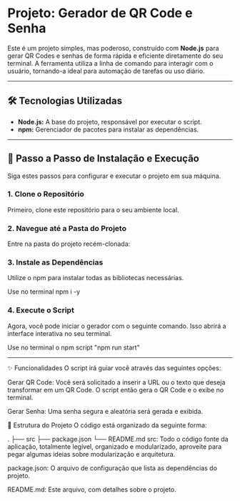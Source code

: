# Projeto: Gerador de QR Code e Senha

Este é um projeto simples, mas poderoso, construído com **Node.js** para gerar QR Codes e senhas de forma rápida e eficiente diretamente do seu terminal. A ferramenta utiliza a linha de comando para interagir com o usuário, tornando-a ideal para automação de tarefas ou uso diário.

---

## 🛠️ Tecnologias Utilizadas

* **Node.js:** A base do projeto, responsável por executar o script.
* **npm:** Gerenciador de pacotes para instalar as dependências.

---

## 🚀 Passo a Passo de Instalação e Execução

Siga estes passos para configurar e executar o projeto em sua máquina.

### 1. Clone o Repositório
Primeiro, clone este repositório para o seu ambiente local.

### 2. Navegue até a Pasta do Projeto
Entre na pasta do projeto recém-clonada:

### 3. Instale as Dependências
Utilize o npm para instalar todas as bibliotecas necessárias.

Use no terminal npm i -y

### 4. Execute o Script
Agora, você pode iniciar o gerador com o seguinte comando. Isso abrirá a interface interativa no seu terminal.

Use no terminal o npm script "npm run start"

---

✨ Funcionalidades
O script irá guiar você através das seguintes opções:

Gerar QR Code: Você será solicitado a inserir a URL ou o texto que deseja transformar em um QR Code. O script então gera o QR Code e o exibe no terminal.

Gerar Senha: Uma senha segura e aleatória será gerada e exibida.

📂 Estrutura do Projeto
O código está organizado da seguinte forma:

.
├── src
├── package.json
└── README.md
src: Todo o código fonte da aplicação, totalmente legivel, organizado e modularizado, aproveite para pegar algumas ideias sobre modularização e arquitetura.

package.json: O arquivo de configuração que lista as dependências do projeto.

README.md: Este arquivo, com detalhes sobre o projeto.


